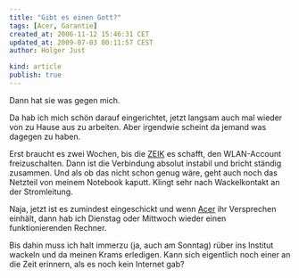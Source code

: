```yaml
---
title: "Gibt es einen Gott?"
tags: [Acer, Garantie]
created_at: 2006-11-12 15:46:31 CET
updated_at: 2009-07-03 00:11:57 CEST
author: Holger Just

kind: article
publish: true
---
```


Dann hat sie was gegen mich.

Da hab ich mich schön darauf eingerichtet, jetzt langsam auch mal wieder von zu Hause aus zu arbeiten. Aber irgendwie scheint da jemand was dagegen zu haben.

Erst braucht es zwei Wochen, bis die [ZEIK](http://www.uni-potsdam.de/u/zeik/index.htm) es schafft, den WLAN-Account freizuschalten. Dann ist die Verbindung absolut instabil und bricht ständig zusammen. Und als ob das nicht schon genug wäre, geht auch noch das Netzteil von meinem Notebook kaputt. Klingt sehr nach Wackelkontakt an der Stromleitung.

Naja, jetzt ist es zumindest eingeschickt und wenn [Acer](http://www.acer.de) ihr Versprechen einhält, dann hab ich Dienstag oder Mittwoch wieder einen funktionierenden Rechner.

Bis dahin muss ich halt immerzu (ja, auch am Sonntag) rüber ins Institut wackeln und da meinen Krams erledigen. Kann sich eigentlich noch einer an die Zeit erinnern, als es noch kein Internet gab?
